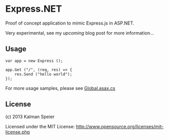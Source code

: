 # Express.NET

Proof of concept application to mimic Express.js in ASP.NET.

Very experimental, see my *upcoming* blog post for more information...

## Usage

```
var app = new Express ();

app.Get ("/", (req, res) => {
    res.Send ("hello world");
});

```

For more usage samples, please see [Global.asax.cs](Global.asax.cs)

## License

(c) 2013 Kalman Speier

Licensed under the MIT License: http://www.opensource.org/licenses/mit-license.php
